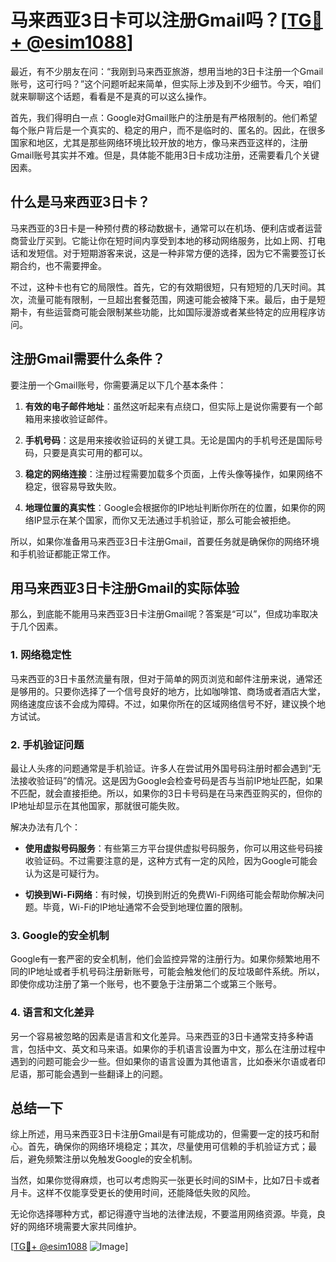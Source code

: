 # 马来西亚3日卡可以注册Gmail吗？[[TG💪+ @esim1088](https://t.me/s/esim1088)]

最近，有不少朋友在问：“我刚到马来西亚旅游，想用当地的3日卡注册一个Gmail账号，这可行吗？”这个问题听起来简单，但实际上涉及到不少细节。今天，咱们就来聊聊这个话题，看看是不是真的可以这么操作。

首先，我们得明白一点：Google对Gmail账户的注册是有严格限制的。他们希望每个账户背后是一个真实的、稳定的用户，而不是临时的、匿名的。因此，在很多国家和地区，尤其是那些网络环境比较开放的地方，像马来西亚这样的，注册Gmail账号其实并不难。但是，具体能不能用3日卡成功注册，还需要看几个关键因素。

## 什么是马来西亚3日卡？

马来西亚的3日卡是一种预付费的移动数据卡，通常可以在机场、便利店或者运营商营业厅买到。它能让你在短时间内享受到本地的移动网络服务，比如上网、打电话和发短信。对于短期游客来说，这是一种非常方便的选择，因为它不需要签订长期合约，也不需要押金。

不过，这种卡也有它的局限性。首先，它的有效期很短，只有短短的几天时间。其次，流量可能有限制，一旦超出套餐范围，网速可能会被降下来。最后，由于是短期卡，有些运营商可能会限制某些功能，比如国际漫游或者某些特定的应用程序访问。

## 注册Gmail需要什么条件？

要注册一个Gmail账号，你需要满足以下几个基本条件：

1. **有效的电子邮件地址**：虽然这听起来有点绕口，但实际上是说你需要有一个邮箱用来接收验证邮件。
   
2. **手机号码**：这是用来接收验证码的关键工具。无论是国内的手机号还是国际号码，只要是真实可用的都可以。

3. **稳定的网络连接**：注册过程需要加载多个页面，上传头像等操作，如果网络不稳定，很容易导致失败。

4. **地理位置的真实性**：Google会根据你的IP地址判断你所在的位置，如果你的网络IP显示在某个国家，而你又无法通过手机验证，那么可能会被拒绝。

所以，如果你准备用马来西亚3日卡注册Gmail，首要任务就是确保你的网络环境和手机验证都能正常工作。

## 用马来西亚3日卡注册Gmail的实际体验

那么，到底能不能用马来西亚3日卡注册Gmail呢？答案是“可以”，但成功率取决于几个因素。

### 1. 网络稳定性

马来西亚的3日卡虽然流量有限，但对于简单的网页浏览和邮件注册来说，通常还是够用的。只要你选择了一个信号良好的地方，比如咖啡馆、商场或者酒店大堂，网络速度应该不会成为障碍。不过，如果你所在的区域网络信号不好，建议换个地方试试。

### 2. 手机验证问题

最让人头疼的问题通常是手机验证。许多人在尝试用外国号码注册时都会遇到“无法接收验证码”的情况。这是因为Google会检查号码是否与当前IP地址匹配，如果不匹配，就会直接拒绝。所以，如果你的3日卡号码是在马来西亚购买的，但你的IP地址却显示在其他国家，那就很可能失败。

解决办法有几个：

- **使用虚拟号码服务**：有些第三方平台提供虚拟号码服务，你可以用这些号码接收验证码。不过需要注意的是，这种方式有一定的风险，因为Google可能会认为这是可疑行为。

- **切换到Wi-Fi网络**：有时候，切换到附近的免费Wi-Fi网络可能会帮助你解决问题。毕竟，Wi-Fi的IP地址通常不会受到地理位置的限制。

### 3. Google的安全机制

Google有一套严密的安全机制，他们会监控异常的注册行为。如果你频繁地用不同的IP地址或者手机号码注册新账号，可能会触发他们的反垃圾邮件系统。所以，即使你成功注册了第一个账号，也不要急于注册第二个或第三个账号。

### 4. 语言和文化差异

另一个容易被忽略的因素是语言和文化差异。马来西亚的3日卡通常支持多种语言，包括中文、英文和马来语。如果你的手机语言设置为中文，那么在注册过程中遇到的问题可能会少一些。但如果你的语言设置为其他语言，比如泰米尔语或者印尼语，那可能会遇到一些翻译上的问题。

## 总结一下

综上所述，用马来西亚3日卡注册Gmail是有可能成功的，但需要一定的技巧和耐心。首先，确保你的网络环境稳定；其次，尽量使用可信赖的手机验证方式；最后，避免频繁注册以免触发Google的安全机制。

当然，如果你觉得麻烦，也可以考虑购买一张更长时间的SIM卡，比如7日卡或者月卡。这样不仅能享受更长的使用时间，还能降低失败的风险。

无论你选择哪种方式，都记得遵守当地的法律法规，不要滥用网络资源。毕竟，良好的网络环境需要大家共同维护。

[[TG💪+ @esim1088](https://t.me/s/esim1088) ![Image](https://i.postimg.cc/4NQfJmqS/Snipaste-2025-05-13-00-14-12.png)]